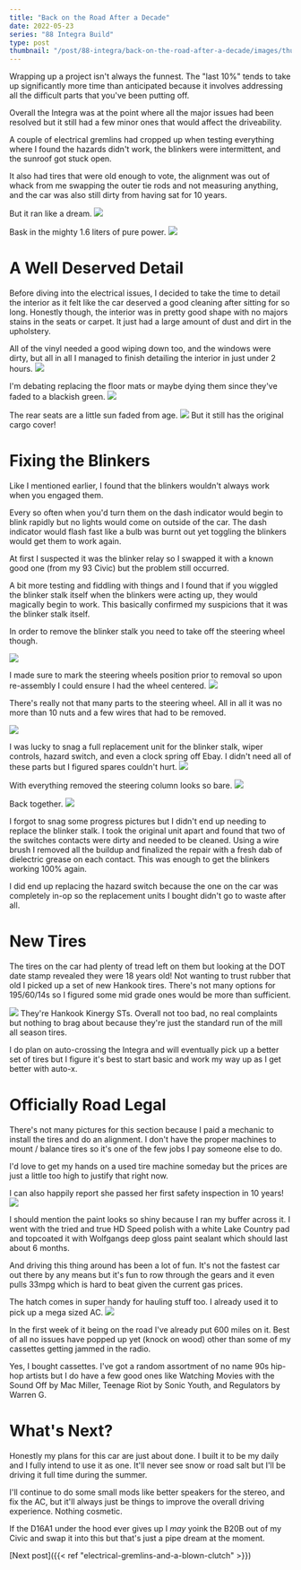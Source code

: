 ```yaml
---
title: "Back on the Road After a Decade"
date: 2022-05-23
series: "88 Integra Build"
type: post
thumbnail: "/post/88-integra/back-on-the-road-after-a-decade/images/thumbnail.jpg"
---
```


Wrapping up a project isn't always the funnest. The "last 10%" tends to take up significantly more time than anticipated because it involves addressing all the difficult parts that you've been putting off.

Overall the Integra was at the point where all the major issues had been resolved but it still had a few minor ones that would affect the driveability.

A couple of electrical gremlins had cropped up when testing everything where I found the hazards didn't work, the blinkers were intermittent, and the sunroof got stuck open.

It also had tires that were old enough to vote, the alignment was out of whack from me swapping the outer tie rods and not measuring anything, and the car was also still dirty from having sat for 10 years.

But it ran like a dream.
![](images/1.jpg)

Bask in the mighty 1.6 liters of pure power.
![](images/2.jpg)

# A Well Deserved Detail

Before diving into the electrical issues, I decided to take the time to detail the interior as it felt like the car deserved a good cleaning after sitting for so long. Honestly though, the interior was in pretty good shape with no majors stains in the seats or carpet. It just had a large amount of dust and dirt in the upholstery.

All of the vinyl needed a good wiping down too, and the windows were dirty, but all in all I managed to finish detailing the interior in just under 2 hours.
![](images/3.jpg)

I'm debating replacing the floor mats or maybe dying them since they've faded to a blackish green.
![](images/4.jpg)

The rear seats are a little sun faded from age.
![](images/5.jpg)
But it still has the original cargo cover!

# Fixing the Blinkers

Like I mentioned earlier, I found that the blinkers wouldn't always work when you engaged them.

Every so often when you'd turn them on the dash indicator would begin to blink rapidly but no lights would come on outside of the car. The dash indicator would flash fast like a bulb was burnt out yet toggling the blinkers would get them to work again.

At first I suspected it was the blinker relay so I swapped it with a known good one (from my 93 Civic) but the problem still occurred.

A bit more testing and fiddling with things and I found that if you wiggled the blinker stalk itself when the blinkers were acting up, they would magically begin to work. This basically confirmed my suspicions that it was the blinker stalk itself.

In order to remove the blinker stalk you need to take off the steering wheel though.

![](images/7.jpg)

I made sure to mark the steering wheels position prior to removal so upon re-assembly I could ensure I had the wheel centered.
![](images/8.jpg)

There's really not that many parts to the steering wheel. All in all it was no more than 10 nuts and a few wires that had to be removed.

![](images/9.jpg)

I was lucky to snag a full replacement unit for the blinker stalk, wiper controls, hazard switch, and even a clock spring off Ebay. I didn't need all of these parts but I figured spares couldn't hurt.
![](images/10.jpg)

With everything removed the steering column looks so bare.
![](images/11.jpg)

Back together.
![](images/12.jpg)

I forgot to snag some progress pictures but I didn't end up needing to replace the blinker stalk. I took the original unit apart and found that two of the switches contacts were dirty and needed to be cleaned. Using a wire brush I removed all the buildup and finalized the repair with a fresh dab of dielectric grease on each contact. This was enough to get the blinkers working 100% again.

I did end up replacing the hazard switch because the one on the car was completely in-op so the replacement units I bought didn't go to waste after all.

# New Tires

The tires on the car had plenty of tread left on them but looking at the DOT date stamp revealed they were 18 years old! Not wanting to trust rubber that old I picked up a set of new Hankook tires. There's not many options for 195/60/14s so I figured some mid grade ones would be more than sufficient.

![](images/13.jpg)
They're Hankook Kinergy STs. Overall not too bad, no real complaints but nothing to brag about because they're just the standard run of the mill all season tires.

I do plan on auto-crossing the Integra and will eventually pick up a better set of tires but I figure it's best to start basic and work my way up as I get better with auto-x.

# Officially Road Legal

There's not many pictures for this section because I paid a mechanic to install the tires and do an alignment. I don't have the proper machines to mount / balance tires so it's one of the few jobs I pay someone else to do.

I'd love to get my hands on a used tire machine someday but the prices are just a little too high to justify that right now.

I can also happily report she passed her first safety inspection in 10 years!
![](images/14.jpg)

I should mention the paint looks so shiny because I ran my buffer across it. I went with the tried and true HD Speed polish with a white Lake Country pad and topcoated it with Wolfgangs deep gloss paint sealant which should last about 6 months.

And driving this thing around has been a lot of fun. It's not the fastest car out there by any means but it's fun to row through the gears and it even pulls 33mpg which is hard to beat given the current gas prices.

The hatch comes in super handy for hauling stuff too. I already used it to pick up a mega sized AC.
![](images/15.jpg)

In the first week of it being on the road I've already put 600 miles on it. Best of all no issues have popped up yet (knock on wood) other than some of my cassettes getting jammed in the radio.

Yes, I bought cassettes. I've got a random assortment of no name 90s hip-hop artists but I do have a few good ones like Watching Movies with the Sound Off by Mac Miller, Teenage Riot by Sonic Youth, and Regulators by Warren G.

# What's Next?

Honestly my plans for this car are just about done. I built it to be my daily and I fully intend to use it as one. It'll never see snow or road salt but I'll be driving it full time during the summer.

I'll continue to do some small mods like better speakers for the stereo, and fix the AC, but it'll always just be things to improve the overall driving experience. Nothing cosmetic.

If the D16A1 under the hood ever gives up I _may_ yoink the B20B out of my Civic and swap it into this but that's just a pipe dream at the moment.

[Next post]({{< ref "electrical-gremlins-and-a-blown-clutch" >}})
